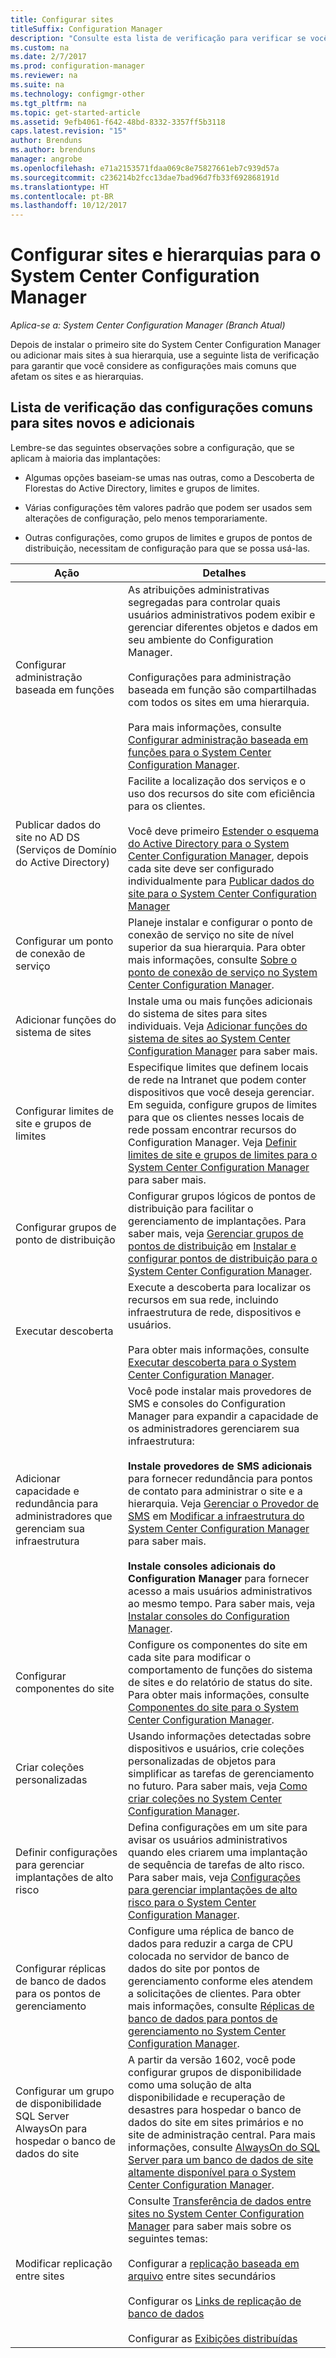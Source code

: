 ```yaml
---
title: Configurar sites
titleSuffix: Configuration Manager
description: "Consulte esta lista de verificação para verificar se você considerou as configurações mais comuns que afetam os sites e as hierarquias."
ms.custom: na
ms.date: 2/7/2017
ms.prod: configuration-manager
ms.reviewer: na
ms.suite: na
ms.technology: configmgr-other
ms.tgt_pltfrm: na
ms.topic: get-started-article
ms.assetid: 9efb4061-f642-48bd-8332-3357ff5b3118
caps.latest.revision: "15"
author: Brenduns
ms.author: brenduns
manager: angrobe
ms.openlocfilehash: e71a2153571fdaa069c8e75827661eb7c939d57a
ms.sourcegitcommit: c236214b2fcc13dae7bad96d7fb33f692868191d
ms.translationtype: HT
ms.contentlocale: pt-BR
ms.lasthandoff: 10/12/2017
---
```

# <a name="configure-sites-and-hierarchies-for-system-center-configuration-manager"></a>Configurar sites e hierarquias para o System Center Configuration Manager

*Aplica-se a: System Center Configuration Manager (Branch Atual)*

Depois de instalar o primeiro site do System Center Configuration Manager ou adicionar mais sites à sua hierarquia, use a seguinte lista de verificação para garantir que você considere as configurações mais comuns que afetam os sites e as hierarquias.  

## <a name="checklist-of-common-configurations-for-new-and-additional-sites"></a>Lista de verificação das configurações comuns para sites novos e adicionais  
Lembre-se das seguintes observações sobre a configuração, que se aplicam à maioria das implantações:

-   Algumas opções baseiam-se umas nas outras, como a Descoberta de Florestas do Active Directory, limites e grupos de limites.  

-   Várias configurações têm valores padrão que podem ser usados sem alterações de configuração, pelo menos temporariamente.  

-   Outras configurações, como grupos de limites e grupos de pontos de distribuição, necessitam de configuração para que se possa usá-las.  

|Ação|Detalhes|  
|------------|-------------|  
|Configurar administração baseada em funções|As atribuições administrativas segregadas para controlar quais usuários administrativos podem exibir e gerenciar diferentes objetos e dados em seu ambiente do Configuration Manager.<br /><br /> Configurações para administração baseada em função são compartilhadas com todos os sites em uma hierarquia.   <br/><br/>Para mais informações, consulte [Configurar administração baseada em funções para o System Center Configuration Manager](../../../../core/servers/deploy/configure/configure-role-based-administration.md).|  
|Publicar dados do site no AD DS (Serviços de Domínio do Active Directory)|Facilite a localização dos serviços e o uso dos recursos do site com eficiência para os clientes.<br /><br /> Você deve primeiro [Estender o esquema do Active Directory para o System Center Configuration Manager](../../../../core/plan-design/network/extend-the-active-directory-schema.md), depois cada site deve ser configurado individualmente para [Publicar dados do site para o System Center Configuration Manager](../../../../core/servers/deploy/configure/publish-site-data.md)|  
|Configurar um ponto de conexão de serviço|Planeje instalar e configurar o ponto de conexão de serviço no site de nível superior da sua hierarquia. Para obter mais informações, consulte [Sobre o ponto de conexão de serviço no System Center Configuration Manager](../../../../core/servers/deploy/configure/about-the-service-connection-point.md).|  
|Adicionar funções do sistema de sites|Instale uma ou mais funções adicionais do sistema de sites para sites individuais.  Veja [Adicionar funções do sistema de sites ao System Center Configuration Manager](../../../../core/servers/deploy/configure/add-site-system-roles.md) para saber mais.|  
|Configurar limites de site e grupos de limites|Especifique limites que definem locais de rede na Intranet que podem conter dispositivos que você deseja gerenciar. Em seguida, configure grupos de limites para que os clientes nesses locais de rede possam encontrar recursos do Configuration Manager. Veja [Definir limites de site e grupos de limites para o System Center Configuration Manager](../../../../core/servers/deploy/configure/define-site-boundaries-and-boundary-groups.md) para saber mais.|  
|Configurar grupos de ponto de distribuição|Configurar grupos lógicos de pontos de distribuição para facilitar o gerenciamento de implantações. Para saber mais, veja [Gerenciar grupos de pontos de distribuição](../../../../core/servers/deploy/configure/install-and-configure-distribution-points.md#bkmk_manage) em [Instalar e configurar pontos de distribuição para o System Center Configuration Manager](../../../../core/servers/deploy/configure/install-and-configure-distribution-points.md).|  
|Executar descoberta|Execute a descoberta para localizar os recursos em sua rede, incluindo infraestrutura de rede, dispositivos e usuários.<br /><br /> Para obter mais informações, consulte [Executar descoberta para o System Center Configuration Manager](../../../../core/servers/deploy/configure/run-discovery.md).|  
|Adicionar capacidade e redundância para administradores que gerenciam sua infraestrutura|Você pode instalar mais provedores de SMS e consoles do Configuration Manager para expandir a capacidade de os administradores gerenciarem sua infraestrutura:<br /><br /> **Instale provedores de SMS adicionais** para fornecer redundância para pontos de contato para administrar o site e a hierarquia. Veja [Gerenciar o Provedor de SMS](../../../../core/servers/manage/modify-your-infrastructure.md#BKMK_ManageSMSprovider) em [Modificar a infraestrutura do System Center Configuration Manager](../../../../core/servers/manage/modify-your-infrastructure.md) para saber mais.<br /><br /> **Instale consoles adicionais do Configuration Manager** para fornecer acesso a mais usuários administrativos ao mesmo tempo. Para saber mais, veja [Instalar consoles do Configuration Manager](../../../../core/servers/deploy/install/install-consoles.md).|  
|Configurar componentes do site|Configure os componentes do site em cada site para modificar o comportamento de funções do sistema de sites e do relatório de status do site. Para obter mais informações, consulte [Componentes do site para o System Center Configuration Manager](../../../../core/servers/deploy/configure/site-components.md).|  
|Criar coleções personalizadas|Usando informações detectadas sobre dispositivos e usuários, crie coleções personalizadas de objetos para simplificar as tarefas de gerenciamento no futuro. Para saber mais, veja [Como criar coleções no System Center Configuration Manager](../../../../core/clients/manage/collections/create-collections.md).|  
|Definir configurações para gerenciar implantações de alto risco|Defina configurações em um site para avisar os usuários administrativos quando eles criarem uma implantação de sequência de tarefas de alto risco.  Para saber mais, veja [Configurações para gerenciar implantações de alto risco para o System Center Configuration Manager](../../../../protect/understand/settings-to-manage-high-risk-deployments.md).|  
|Configurar réplicas de banco de dados para os pontos de gerenciamento|Configure uma réplica de banco de dados para reduzir a carga de CPU colocada no servidor de banco de dados do site por pontos de gerenciamento conforme eles atendem a solicitações de clientes. Para obter mais informações, consulte [Réplicas de banco de dados para pontos de gerenciamento no System Center Configuration Manager](../../../../core/servers/deploy/configure/database-replicas-for-management-points.md).|  
|Configurar um grupo de disponibilidade SQL Server AlwaysOn para hospedar o banco de dados do site|A partir da versão 1602, você pode configurar grupos de disponibilidade como uma solução de alta disponibilidade e recuperação de desastres para hospedar o banco de dados do site em sites primários e no site de administração central. Para mais informações, consulte [AlwaysOn do SQL Server para um banco de dados de site altamente disponível para o System Center Configuration Manager](../../../../core/servers/deploy/configure/sql-server-alwayson-for-a-highly-available-site-database.md).|  
|Modificar replicação entre sites|Consulte [Transferência de dados entre sites no System Center Configuration Manager](../../../../core/servers/manage/data-transfers-between-sites.md) para saber mais sobre os seguintes temas:<br /><br /> Configurar a [replicação baseada em arquivo](../../../../core/servers/manage/data-transfers-between-sites.md#bkmk_fileroute) entre sites secundários<br /><br /> Configurar os [Links de replicação de banco de dados](../../../../core/servers/manage/data-transfers-between-sites.md#bkmk_Dblinks)<br /><br /> Configurar as [Exibições distribuídas](../../../../core/servers/manage/data-transfers-between-sites.md#bkmk_distviews)|  
